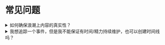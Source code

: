 # 常见问题



<details>

<summary>如何确保浪潮上内容的真实性？</summary>

在哲学上，我们很难确定地说什么是真实的。我们只能退而求其次，尽可能追求全面、中立，并要求内容基于可信的新闻来源，同时标注不太可信的信源。浪潮追随 Wikipedia 的社区治理模式，相信在社区的支持下，高质量的内容不是问题。当然，这也依靠你我这样的个人贡献了！[来这里了解](contribute/can-yu-gong-xian.md)你能够如何帮助浪潮做得更好。

</details>

<details>

<summary>我想追踪一个事件，但是我不能保证有时间/精力持续维护，也可以创建时间线吗？</summary>

没问题！浪潮的内容是由社区共同维护的，任何微小的贡献我们都欢迎。建立一个事件后，若是时间和精力不足，可以在新闻编辑室内事件信息处勾选「需要更多贡献者」。这将鼓励路过的志愿者们帮忙补充、跟踪这一事件。

</details>
